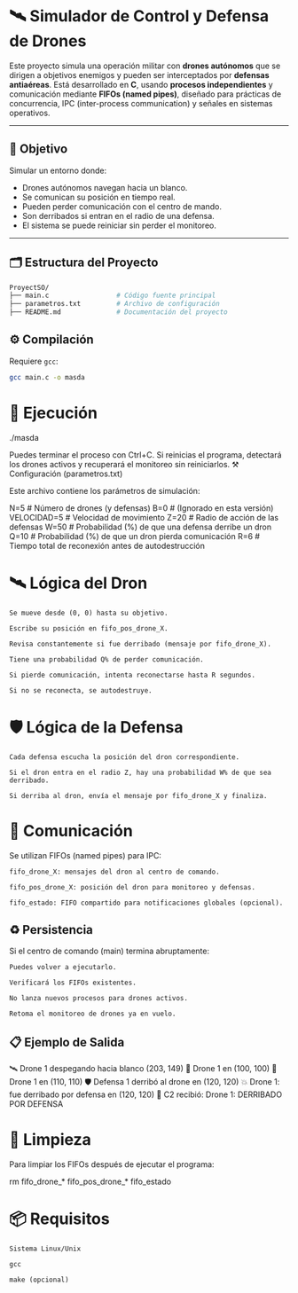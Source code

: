 # 🛰️ Simulador de Control y Defensa de Drones

Este proyecto simula una operación militar con **drones autónomos** que se dirigen a objetivos enemigos y pueden ser interceptados por **defensas antiaéreas**. Está desarrollado en **C**, usando **procesos independientes** y comunicación mediante **FIFOs (named pipes)**, diseñado para prácticas de concurrencia, IPC (inter-process communication) y señales en sistemas operativos.

---

## 🧠 Objetivo

Simular un entorno donde:

- Drones autónomos navegan hacia un blanco.
- Se comunican su posición en tiempo real.
- Pueden perder comunicación con el centro de mando.
- Son derribados si entran en el radio de una defensa.
- El sistema se puede reiniciar sin perder el monitoreo.

---

## 🗂️ Estructura del Proyecto

```bash
ProyectSO/
├── main.c                 # Código fuente principal
├── parametros.txt         # Archivo de configuración
├── README.md              # Documentación del proyecto
```
## ⚙️ Compilación

Requiere `gcc`:

```bash
gcc main.c -o masda
```

# 🚀 Ejecución

./masda

Puedes terminar el proceso con Ctrl+C. Si reinicias el programa, detectará los drones activos y recuperará el monitoreo sin reiniciarlos.
⚒️ Configuración (parametros.txt)

Este archivo contiene los parámetros de simulación:

N=5             # Número de drones (y defensas)
B=0             # (Ignorado en esta versión)
VELOCIDAD=5     # Velocidad de movimiento
Z=20            # Radio de acción de las defensas
W=50            # Probabilidad (%) de que una defensa derribe un dron
Q=10            # Probabilidad (%) de que un dron pierda comunicación
R=6             # Tiempo total de reconexión antes de autodestrucción

# 🛰️ Lógica del Dron

    Se mueve desde (0, 0) hasta su objetivo.

    Escribe su posición en fifo_pos_drone_X.

    Revisa constantemente si fue derribado (mensaje por fifo_drone_X).

    Tiene una probabilidad Q% de perder comunicación.

    Si pierde comunicación, intenta reconectarse hasta R segundos.

    Si no se reconecta, se autodestruye.

# 🛡️ Lógica de la Defensa

    Cada defensa escucha la posición del dron correspondiente.

    Si el dron entra en el radio Z, hay una probabilidad W% de que sea derribado.

    Si derriba al dron, envía el mensaje por fifo_drone_X y finaliza.

# 📡 Comunicación

Se utilizan FIFOs (named pipes) para IPC:

    fifo_drone_X: mensajes del dron al centro de comando.

    fifo_pos_drone_X: posición del dron para monitoreo y defensas.

    fifo_estado: FIFO compartido para notificaciones globales (opcional).

## ♻️ Persistencia

Si el centro de comando (main) termina abruptamente:

    Puedes volver a ejecutarlo.

    Verificará los FIFOs existentes.

    No lanza nuevos procesos para drones activos.

    Retoma el monitoreo de drones ya en vuelo.

## 📋 Ejemplo de Salida

🛰️ Drone 1 despegando hacia blanco (203, 149)
📡 Drone 1 en (100, 100)
📡 Drone 1 en (110, 110)
🛡️ Defensa 1 derribó al drone en (120, 120)
💥 Drone 1: fue derribado por defensa en (120, 120)
📩 C2 recibió: Drone 1: DERRIBADO POR DEFENSA

# 🧹 Limpieza

Para limpiar los FIFOs después de ejecutar el programa:

rm fifo_drone_* fifo_pos_drone_* fifo_estado

# 📦 Requisitos

    Sistema Linux/Unix

    gcc

    make (opcional)
